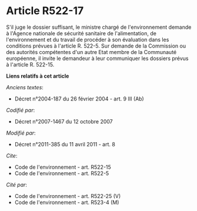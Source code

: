 # Article R522-17

S'il juge le dossier suffisant, le ministre chargé de l'environnement demande à l'Agence nationale de sécurité sanitaire de
l'alimentation, de l'environnement et du travail de procéder à son évaluation dans les conditions prévues à l'article R.
522-5. Sur demande de la Commission ou des autorités compétentes d'un autre Etat membre de la Communauté européenne, il
invite le demandeur à leur communiquer les dossiers prévus à l'article R. 522-15.

**Liens relatifs à cet article**

_Anciens textes_:

  - Décret n°2004-187 du 26 février 2004 - art. 9 III (Ab)

_Codifié par_:

  - Décret n°2007-1467 du 12 octobre 2007

_Modifié par_:

  - Décret n°2011-385 du 11 avril 2011 - art. 8

_Cite_:

  - Code de l'environnement - art. R522-15
  - Code de l'environnement - art. R522-5

_Cité par_:

  - Code de l'environnement - art. R522-25 (V)
  - Code de l'environnement - art. R523-4 (M)
